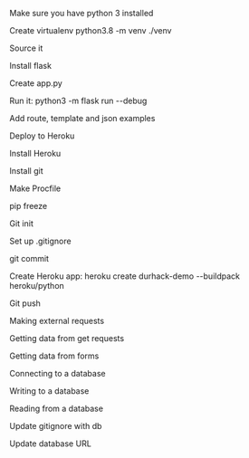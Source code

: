 Make sure you have python 3 installed 

Create virtualenv python3.8 -m venv ./venv

Source it

Install flask

Create app.py 

Run it: python3 -m flask run --debug

Add route, template and json examples

Deploy to Heroku

Install Heroku

Install git

Make Procfile

pip freeze

Git init

Set up .gitignore

git commit

Create Heroku app: heroku create durhack-demo --buildpack heroku/python

Git push

Making external requests

Getting data from get requests

Getting data from forms

Connecting to a database

Writing to a database

Reading from a database

Update gitignore with db

Update database URL
